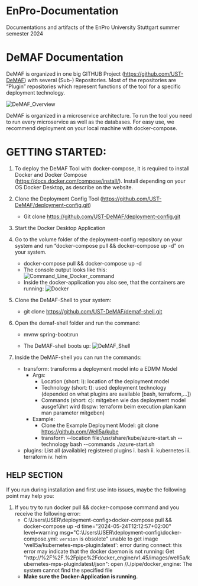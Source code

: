 # EnPro-Documentation
Documentations and artifacts of the EnPro University Stuttgart summer semester 2024

# DeMAF Documentation

DeMAF is organized in one big GITHUB Project (https://github.com/UST-DeMAF) with several (Sub-) Repositories. 
Most of the repositories are “Plugin” repositories which represent functions of the tool for a specific deployment technology.

![DeMAF_Overview](https://github.com/UST-DeMAF/EnPro-Documentation/blob/main/resources/images/DeMAF_Overview_2.png?raw=true)

DeMAF is organized in a microservice architecture. To run the tool you need to run every microservice as well as the databases. For easy use, we recommend deployment on your local machine with docker-compose. 

# GETTING STARTED:
1.	To deploy the DeMAF Tool with docker-compose, it is required to install Docker and Docker Compose (https://docs.docker.com/compose/install/). Install depending on your OS Docker Desktop, as describe on the website.
2.	Clone the Deployment Config Tool (https://github.com/UST-DeMAF/deployment-config.git) 
    -	Git clone https://github.com/UST-DeMAF/deployment-config.git
3.	Start the Docker Desktop Application
4.	Go to the volume folder of the deployment-config repository on your system and run “docker-compose pull && docker-compose up -d” on your system.
    - docker-compose pull && docker-compose up -d
    - The console output looks like this:
 ![Command_Line_Docker_command](https://github.com/UST-DeMAF/EnPro-Documentation/blob/main/resources/images/docker_compose_pull_docker_compose_compose.jpg?raw=true)
    - Inside the docker-application you also see, that the containers are running:
 ![Docker](https://github.com/UST-DeMAF/EnPro-Documentation/blob/main/resources/images/docker_container.jpg?raw=true)
5.	Clone the DeMAF-Shell to your system:
    - git clone https://github.com/UST-DeMAF/demaf-shell.git
7.	Open the demaf-shell folder and run the command: 
    - mvnw spring-boot:run

    - The DeMAF-shell boots up:
      ![DeMAF_Shell](https://github.com/UST-DeMAF/EnPro-Documentation/blob/main/resources/images/DeMAF_Shell.jpg?raw=true)
 
8.	Inside the DeMAF-shell you can run the commands:
    - transform: transforms a deployment model into a EDMM Model
      - Args: 
        - Location (short: l): location of the deployment model
        - Technology (short: t): used deployment technology (depended on what plugins are available [bash, terraform,…])
        - Commands (short: c): mitgeben wie das deployment model ausgeführt wird (bspw: terraform beim execution plan kann man parameter mitgeben)
      - Example:
        -  Clone the Example Deployment Model: git clone https://github.com/Well5a/kube
        -  transform --location file:/usr/share/kube/azure-start.sh --technology bash --commands ./azure-start.sh
    - plugins: List all (available) registered plugins
        i.	bash
        ii.	kubernetes
        iii.	terraform
        iv.	helm
   


## HELP SECTION
If you run during installation and first use into issues, maybe the following point may help you:

1.	If you try to run docker pull && docker-compose command and you receive the following error:
    -   C:\Users\USER\deployment-config>docker-compose pull && docker-compose up -d time="2024-05-24T12:12:57+02:00" level=warning msg="C:\\Users\\USER\\deployment-config\\docker-compose.yml: `version` is obsolete" unable to get image 'well5a/kubernetes-mps-plugin:latest': error during connect: this error may indicate that the docker daemon is not running: Get "http://%2F%2F.%2Fpipe%2Fdocker_engine/v1.45/images/well5a/kubernetes-mps-plugin:latest/json": open //./pipe/docker_engine: The system cannot find the specified file
    - **Make sure the Docker-Application is running.**


